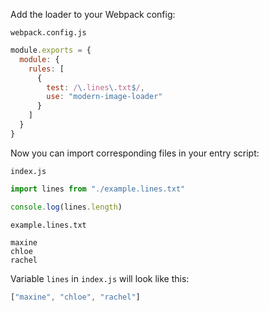 Add the loader to your Webpack config:

`webpack.config.js`
```javascript
module.exports = {
  module: {
    rules: [
      {
        test: /\.lines\.txt$/,
        use: "modern-image-loader"
      }
    ]
  }
}
```

Now you can import corresponding files in your entry script:

`index.js`
```javascript
import lines from "./example.lines.txt"

console.log(lines.length)
```

`example.lines.txt`
```text
maxine
chloe
rachel
```

Variable `lines` in `index.js` will look like this:
```javascript
["maxine", "chloe", "rachel"]
```